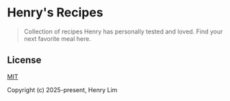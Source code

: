 # Henry's Recipes

> Collection of recipes Henry has personally tested and loved. Find your next favorite meal here.

## License

[MIT](https://github.com/limhenry/recipe/blob/main/LICENSE)

Copyright (c) 2025-present, Henry Lim
